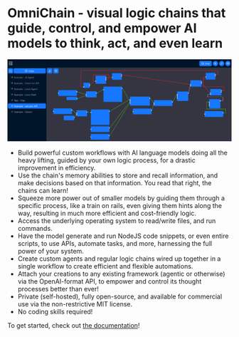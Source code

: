 # OmniChain - visual logic chains that guide, control, and empower AI models to think, act, and even learn

![Screenshot](/screenshot.png)

-   Build powerful custom workflows with AI language models doing all the heavy lifting, guided by your own logic process, for a drastic improvement in efficiency.
-   Use the chain's memory abilities to store and recall information, and make decisions based on that information. You read that right, the chains can learn!
-   Squeeze more power out of smaller models by guiding them through a specific process, like a train on rails, even giving them hints along the way, resulting in much more efficient and cost-friendly logic.
-   Access the underlying operating system to read/write files, and run commands.
-   Have the model generate and run NodeJS code snippets, or even entire scripts, to use APIs, automate tasks, and more, harnessing the full power of your system.
-   Create custom agents and regular logic chains wired up together in a single workflow to create efficient and flexible automations.
-   Attach your creations to any existing framework (agentic or otherwise) via the OpenAI-format API, to empower and control its thought processes better than ever!
-   Private (self-hosted), fully open-source, and available for commercial use via the non-restrictive MIT license.
-   No coding skills required!

To get started, check out [the documentation](https://omnichain.zenoverflow.com)!
